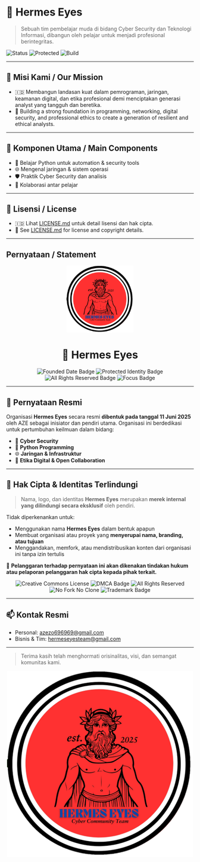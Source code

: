 # 🧿 Hermes Eyes

> Sebuah tim pembelajar muda di bidang Cyber Security dan Teknologi Informasi, dibangun oleh pelajar untuk menjadi profesional berintegritas.

![Status](https://img.shields.io/badge/team-Hermes%20Eyes%20Team-blueviolet)
![Protected](https://img.shields.io/badge/license-All%20Rights%20Reserved-red)
![Build](https://img.shields.io/badge/focus-Cyber%20Security-black)

---

## 📌 Misi Kami / Our Mission
- 🇮🇩 Membangun landasan kuat dalam pemrograman, jaringan, keamanan digital, dan etika profesional demi menciptakan generasi analyst yang tangguh dan beretika.
- 🏴󠁧󠁢󠁥󠁮󠁧󠁿 Building a strong foundation in programming, networking, digital security, and professional ethics to create a generation of resilient and ethical analysts.

---

## 🚀 Komponen Utama / Main Components
- 🔐 Belajar Python untuk automation & security tools
- 🌐 Mengenal jaringan & sistem operasi
- 🛡️ Praktik Cyber Security dan analisis
- 🤝 Kolaborasi antar pelajar

---

## 🧾 Lisensi / License

- 🇮🇩 Lihat [LICENSE.md](./LICENSE.md) untuk detail lisensi dan hak cipta.
- 🏴󠁧󠁢󠁥󠁮󠁧󠁿 See [LICENSE.md](./LICENSE.md) for license and copyright details.

---
## Pernyataan / Statement

<p align="center">
  <img src="https://raw.githubusercontent.com/hermeseyes/.github/main/profile/assets/1749639551110.png" width="180" alt="Hermes Eyes Team Logo">
</p>

<h1 align="center">🧿 Hermes Eyes</h1>

<p align="center">
  <img src="https://img.shields.io/badge/Founded-11%20Juni%202025-blue?style=for-the-badge" alt="Founded Date Badge">
  <img src="https://img.shields.io/badge/Identity-Protected-critical?style=for-the-badge" alt="Protected Identity Badge">
  <img src="https://img.shields.io/badge/All%20Rights-Reserved-red?style=for-the-badge" alt="All Rights Reserved Badge">
  <img src="https://img.shields.io/badge/Focus-Cyber%20Security%20%26%20Tools-success?style=for-the-badge" alt="Focus Badge">
</p>

---

## 📜 Pernyataan Resmi

Organisasi **Hermes Eyes** secara resmi **dibentuk pada tanggal 11 Juni 2025** oleh AZE sebagai inisiator dan pendiri utama. Organisasi ini berdedikasi untuk pertumbuhan keilmuan dalam bidang:

- 🔐 **Cyber Security**
- 🐍 **Python Programming**
- 🌐 **Jaringan & Infrastruktur**
- 🎯 **Etika Digital & Open Collaboration**

---

## 🚫 Hak Cipta & Identitas Terlindungi

> Nama, logo, dan identitas **Hermes Eyes** merupakan **merek internal yang dilindungi secara eksklusif** oleh pendiri.

Tidak diperkenankan untuk:

- Menggunakan nama **Hermes Eyes** dalam bentuk apapun
- Membuat organisasi atau proyek yang **menyerupai nama, branding, atau tujuan**
- Menggandakan, memfork, atau mendistribusikan konten dari organisasi ini tanpa izin tertulis

🚨 **Pelanggaran terhadap pernyataan ini akan dikenakan tindakan hukum atau pelaporan pelanggaran hak cipta kepada pihak terkait.**
<p align="center">
  <img src="https://licensebuttons.net/l/by-nc-nd/4.0/88x31.png" alt="Creative Commons License"/>
  <img src="https://img.shields.io/badge/Protected%20By-GitHub%20DMCA-blue?style=for-the-badge&logo=github" alt="DMCA Badge">
<img src="https://img.shields.io/badge/All%20Rights-Reserved-critical?style=for-the-badge&logo=shield" alt="All Rights Reserved">
<img src="https://img.shields.io/badge/No%20Forking%20-%20No%20Cloning-red?style=for-the-badge&logo=ban" alt="No Fork No Clone">
<img src="https://img.shields.io/badge/Trademarked-Hermes%20Eyes%20Team-yellow?style=for-the-badge&logo=lock" alt="Trademark Badge">
</p>


---

## 📫 Kontak Resmi

- Personal: azezo696969@gmail.com  
- Bisnis & Tim: hermeseyesteam@gmail.com

---

> Terima kasih telah menghormati orisinalitas, visi, dan semangat komunitas kami.
  
<p align="center">
  <img src="https://raw.githubusercontent.com/hermeseyes/.github/main/profile/assets/1749639551110.png" width="500" alt="Hermes Eyes Team Logo">
</p>
